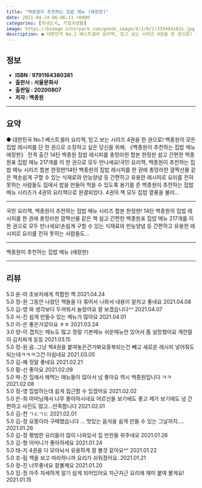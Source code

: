 ```yaml
---
title: "백종원이 추천하는 집밥 메뉴 (애장판)"
date: 2021-04-24 06:06:11 +0900
categories: [국내도서, 가정과생활]
image: https://bimage.interpark.com/goods_image/4/1/0/2/335494102s.jpg
description: ● 대한민국 No.1 베스트셀러 요리책, 믿고 보는 시리즈 4권을 한 권으로! 백종원의 모든 집밥 레시피를 단 한 권으로 소장하고 싶은 당신을 위해, 《백종원이 추천하는 집밥 메뉴 애장판》 전격 출간 14탄 백종원 집밥 레시피를 총망라한 합본 한정판 쉽고 간편한 백종원표 집밥 메뉴
---
```


## **정보**

- **ISBN : 9791164380381**
- **출판사 : 서울문화사**
- **출판일 : 20200807**
- **저자 : 백종원**

------



## **요약**

● 대한민국 No.1 베스트셀러 요리책, 믿고 보는  시리즈 4권을 한 권으로! 백종원의 모든 집밥 레시피를 단 한 권으로 소장하고 싶은 당신을 위해,  《백종원이 추천하는 집밥 메뉴 애장판》 전격 출간 14탄 백종원 집밥 레시피를 총망라한 합본 한정판  쉽고 간편한 백종원표 집밥 메뉴 217개를 이 한 권으로 모두 만나세요!국민 요리책, 백종원이 추천하는 집밥 메뉴 시리즈 합본 한정판!14탄 백종원의 집밥 레시피를 한 권에 총망라한 깜짝선물 같은 책손쉽게 구할 수 있는 식재료와 만능양념 등 간편하고 유용한 레시피로 요리를 전혀 못하는 사람들도 집에서 밥을 만들어 먹을 수 있도록 용기를 준 백종원이 추천하는 집밥 메뉴 시리즈가 4권의 요리책으로 완결되었다. 4권의 책 모두 집밥 열풍을 불러...

------

국민 요리책, 백종원이 추천하는 집밥 메뉴 시리즈 합본 한정판!
14탄 백종원의 집밥 레시피를 한 권에 총망라한 깜짝선물 같은 책
쉽고 간편한 백종원표 집밥 메뉴 217개를 이 한 권으로 모두 만나세요!손쉽게 구할 수 있는 식재료와 만능양념 등 간편하고 유용한 레시피로 요리를 전혀 못하는 사람들도... 

------


백종원이 추천하는 집밥 메뉴 (애장판) 

------


## **리뷰** 

5.0 윤-아 초보자에게 적합한 책 2021.04.24 <br/>5.0 정-원 그동안 나왔던 책들을 다 묶어서 나와서 내용이 알차고 좋네요 2021.04.08 <br/>5.0 김-영 와 생각보다 두꺼워서 놀랐어요 잘 보겠습니다^^ 2021.04.07 <br/>5.0 서-진 쉽게 만들수 있는 메뉴가 많아요  2021.04.01 <br/>5.0 이-은 좋은거갗아요 ㅎㅎ 2021.03.24 <br/>3.0 양-이 겹치는 메뉴도 많고 정말 기본메뉴 쉬운메뉴만 있어서 좀 실망했어요
계란말이 김치찌개 등등 2021.03.15 <br/>5.0 정-원 음..그냥 책4권을 붙여놓은건가봐요중복되는건 빼고 새로운 레시피 넣어줘도 되는데ㅋㅋㅋ그건 아쉽네요 2021.03.05 <br/>5.0 김-혜 정말 좋네요  2021.02.21 <br/>5.0 황-선 좋아요 2021.02.09 <br/>5.0 박-진 집에서 해먹는 매뉴들이 많아서 넘 좋아요 역시 백종원입니다 ㅋㅋ 2021.02.08 <br/>5.0 정-영 집밥하는데 쉽게 접근할 수 있겠어요 2021.02.02 <br/>5.0 은-희 어머님께서 너무 좋아하시네요 어르신들 보기에도 좋고 제가 보기에도 넘 간편하고 사진도 많고...만족합니다  2021.02.01 <br/>5.0 김-천 ㄱㄷㄱㄷ 2021.02.01 <br/>5.0 김-정 요똥이라 구매했습니다 ...
맛있는 음식을 쉽게 만들 수 있는 그날까지.... 2021.01.26 <br/>5.0 김-정 평범한 요리들이 많이 나와있서 집 반찬들 위주네요 2021.01.26 <br/>5.0 김-형 어머니가 좋아하세요 2021.01.24 <br/>5.0 태-지 4권을 다 모아놔서 유용하게 잘 볼것 같아요^^ 2021.01.22 <br/>5.0 조-림 책을 보고 따라하니까 요리가 쉬워졌어요. 2021.01.21 <br/>5.0 정-진 너무좋네요 잘볼께요 2021.01.20 <br/>5.0 임-정 아주 자세하게 알기 쉽게 되어있어요 차근차근 요리에 재미 붙여 볼게요!  2021.01.15 <br/>
